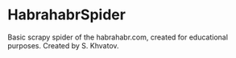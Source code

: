# HabrahabrSpider
Basic scrapy spider of the habrahabr.com, created for educational purposes.
Created by S. Khvatov.
